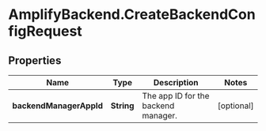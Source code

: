 # AmplifyBackend.CreateBackendConfigRequest

## Properties

Name | Type | Description | Notes
------------ | ------------- | ------------- | -------------
**backendManagerAppId** | **String** | The app ID for the backend manager. | [optional] 


